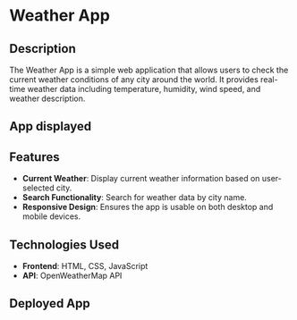 # Weather App

## Description

The Weather App is a simple web application that allows users to check the current weather conditions of any city around the world. 
It provides real-time weather data including temperature, humidity, wind speed, and weather description.

## App displayed 


## Features

- **Current Weather**: Display current weather information based on user-selected city.
- **Search Functionality**: Search for weather data by city name.
- **Responsive Design**: Ensures the app is usable on both desktop and mobile devices.

## Technologies Used

- **Frontend**: HTML, CSS, JavaScript
- **API**: OpenWeatherMap API

## Deployed App
